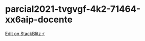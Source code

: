 # parcial2021-tvgvgf-4k2-71464-xx6aip-docente

[Edit on StackBlitz ⚡️](https://stackblitz.com/edit/parcial2021-tvgvgf-4k2-71464-xx6aip-docente)